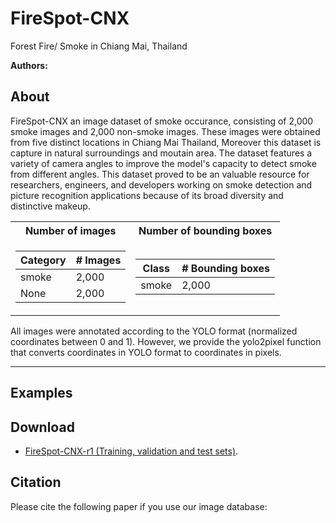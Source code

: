 # FireSpot-CNX
Forest Fire/ Smoke in Chiang Mai, Thailand

**Authors:** 

## About

FireSpot-CNX  an image dataset of smoke occurance, consisting of 2,000 smoke images and 2,000 non-smoke images. These images were obtained from five distinct locations in Chiang Mai Thailand,  Moreover this dataset is capture in natural surroundings and moutain area. The dataset features a variety of camera angles to improve the model's capacity to detect smoke from different angles. This dataset proved to be an valuable resource for researchers, engineers, and developers working on smoke detection and picture recognition applications because of its broad diversity and distinctive makeup.

<div align="center">
<table>
  <tr>
    <th>Number of images</th>
    <th>Number of bounding boxes</th>
  </tr>
 
  <tr><td>

  | Category | # Images |
  | ------------- | ------------- |
  | smoke  | 2,000 |
  | None  | 2,000  |

  </td><td>

  | Class | # Bounding boxes |
  | ------------- | ------------- |
  | smoke  | 2,000 |

  </td></tr> 
</table>
</div>

All images were annotated according to the YOLO format (normalized coordinates between 0 and 1). 
However, we provide the yolo2pixel function that converts coordinates in YOLO format to coordinates in pixels.

***

## Examples

<div align="center">

</div>


## Download

* [FireSpot-CNX-r1 (Training, validation and test sets)](https://www.dropbox.com/scl/fo/jpheymj5odn3xkrkt29r2/h?rlkey=ely1wck6qoqok9x6nf9on568m&dl=0).

## Citation

Please cite the following paper if you use our image database:


